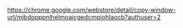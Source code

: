 https://chrome.google.com/webstore/detail/copy-window-url/mjbdopppnlhelmoaicgedcmpiohlaocb?authuser=2

